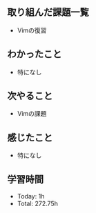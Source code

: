 ## 取り組んだ課題一覧
- Vimの復習
## わかったこと
- 特になし
## 次やること
- Vimの課題
## 感じたこと
- 特になし
## 学習時間
- Today: 1h
- Total: 272.75h
